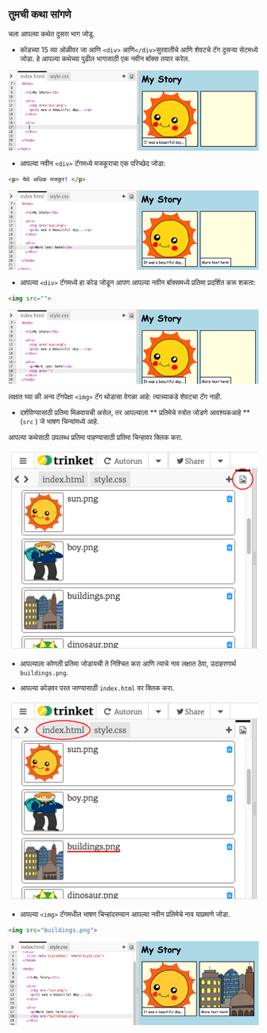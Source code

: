 ## तुमची कथा सांगणे

चला आपल्या कथेत दुसरा भाग जोडू.

+ कोडच्या 15 व्या ओळीवर जा आणि `<div>` आणि`</div>`सुरवातीचे आणि शेवटचे टॅग दुसर्‍या सेटमध्ये जोडा. हे आपल्या कथेच्या पुढील भागासाठी एक नवीन बॉक्स तयार करेल.

![screenshot](images/story-div.png)

+ आपल्या नवीन `<div>` टॅगमध्ये मजकूराचा एक परिच्छेद जोडा:

```html
<p> येथे अधिक मजकूर! </p>
```

![screenshot](images/story-paragraph.png)

+ आपल्या `<div>` टॅगमध्ये हा कोड जोडून आपण आपल्या नवीन बॉक्समध्ये प्रतिमा प्रदर्शित करू शकता:

```html
<img src="">
```

![screenshot](images/story-img-tag.png)

लक्षात घ्या की अन्य टॅगपेक्षा `<img>` टॅग थोडासा वेगळा आहे: त्याच्याकडे शेवटचा टॅग नाही.

+ दर्शविण्यासाठी प्रतिमा मिळवायची असेल, तर आपल्याला ** प्रतिमेचे स्त्रोत जोडणे आवश्यकआहे ** (` src ` ) जे भाषण चिन्यांमध्ये आहे.

आपल्या कथेसाठी उपलब्ध प्रतिमा पाहण्यासाठी प्रतिमा चिन्हावर क्लिक करा.

![screenshot](images/story-see-images.png)

+ आपल्याला कोणती प्रतिमा जोडायची ते निश्चित करा आणि त्याचे नाव लक्षात ठेवा, उदाहरणार्थ `buildings.png`.

+ आपल्या कोडवर परत जाण्यासाठी `index.html` वर क्लिक करा.

![screenshot](images/story-image-name.png)

+ आपल्या `<img>` टॅगमधील भाषण चिन्हांदरम्यान आपल्या नवीन प्रतिमेचे नाव याप्रमाणे जोडा.

```html
<img src="buildings.png">
```

![screenshot](images/story-image-name-add.png)